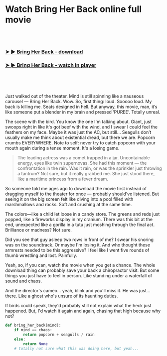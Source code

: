 <h1>Watch Bring Her Back online full movie</h1>


<br><br>

<h3><a href="https://Chriss-dersmordeli1972.github.io/lsrygnfohg/">➤ ► Bring Her Back - download</a></h3> 
<h3><a href="https://Chriss-dersmordeli1972.github.io/lsrygnfohg/">➤ ► Bring Her Back - watch in player</a></h3>


<br><br><br>


Just walked out of the theater. Mind is still spinning like a nauseous carousel — Bring Her Back. Wow. So, first thing: loud. Sooooo loud. My back is killing me. Seats designed in hell. But anyway, this movie, man, it’s like someone put a blender in my brain and pressed ‘PUREE’. Totally unreal.

The scene with the bird. You know the one I'm talking about. Giant, just swoops right in like it's got beef with the wind, and I swear I could feel the feathers on my face. Maybe it was just the AC, but still... Seagulls don’t usually make me think about existential dread, but there we are. Popcorn crumbs EVERYWHERE. Note to self: never try to catch popcorn with your mouth again during a tense moment. It's a losing game.

> The leading actress was a comet trapped in a jar. Uncontainable energy, eyes like twin supernovas. She had this moment — the confrontation in the rain. Was it rain, or was the sprinkler just throwing a tantrum? Not sure, but it really grabbed me. She just stood there, like a maritime princess from a fever dream.

So someone told me ages ago to download the movie first instead of dragging myself to the theater for once — probably should've listened. But seeing it on the big screen felt like diving into a pool filled with marshmallows and rocks. Soft and crushing at the same time. 

The colors—like a child let loose in a candy store. The greens and reds just popped, like a fireworks display in my cranium. There was this bit at the end, unexpected like a gorilla in a tutu just moshing through the final act. Brilliance or madness? Not sure.

Did you see that guy asleep two rows in front of me? I swear his snoring was on the soundtrack. Or maybe I'm losing it. And who thought these armrests needed to be this aggressive? I feel like I went five rounds of thumb wrestling and lost. Painfully.

Yeah, so, if you can, watch the movie when you get a chance. The whole download thing can probably save your back a chiropractor visit. But some things you just have to feel in person. Like standing under a waterfall of sound and chaos. 

And the director's cameo... yeah, blink and you'll miss it. He was just... there. Like a ghost who's unsure of its haunting duties.

If birds could speak, they'd probably still not explain what the heck just happened. But, I'd watch it again and again, chasing that high because why not?

```python
def bring_her_back(mind):
    if mind == chaos:
        return popcorn + seagulls / rain
    else:
        return None
    # totally not sure what this was doing here, but yeah...
```
